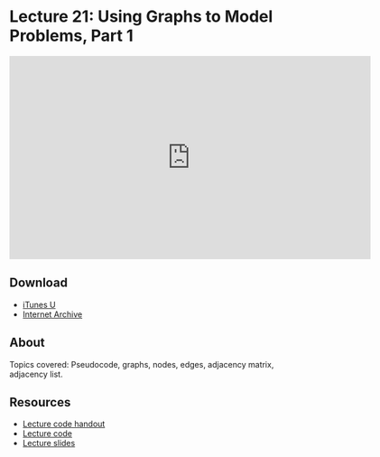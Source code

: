 # Lecture 21: Using Graphs to Model Problems, Part 1

<iframe width="640" height="360" src="http://www.youtube.com/embed/UiZlaJX3IRk?feature=player_detailpage" frameborder="0" allowfullscreen></iframe>

## Download

- [iTunes U](http://itunes.apple.com/us/itunes-u/lecture-21-using-graphs-to/id499270153?i=110101050)
- [Internet Archive](http://www.archive.org/download/MIT6.00SCS11/MIT6_00SCS11_lec21_300k.mp4)

## About

Topics covered: Pseudocode, graphs, nodes, edges, adjacency matrix, adjacency list.

## Resources

- [Lecture code handout](http://ocw.mit.edu/courses/electrical-engineering-and-computer-science/6-00sc-introduction-to-computer-science-and-programming-spring-2011/unit-3/lecture-21-using-graphs-to-model-problems-part-1/MIT6_00SCS11_lec21.pdf)
- [Lecture code](http://ocw.mit.edu/courses/electrical-engineering-and-computer-science/6-00sc-introduction-to-computer-science-and-programming-spring-2011/unit-3/lecture-21-using-graphs-to-model-problems-part-1/lec21.py)
- [Lecture slides](http://ocw.mit.edu/courses/electrical-engineering-and-computer-science/6-00sc-introduction-to-computer-science-and-programming-spring-2011/unit-3/lecture-21-using-graphs-to-model-problems-part-1/MIT6_00SCS11_lec21_slides.pdf)
